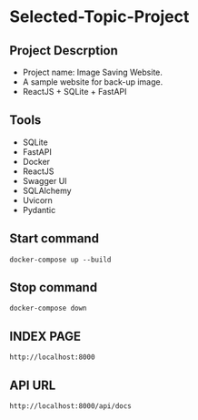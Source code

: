# Selected-Topic-Project
## Project Descrption
  - Project name: Image Saving Website.
  - A sample website for back-up image.
  - ReactJS + SQLite + FastAPI
## Tools
  - SQLite
  - FastAPI
  - Docker
  - ReactJS
  - Swagger UI
  - SQLAlchemy
  - Uvicorn
  - Pydantic
## Start command
```
docker-compose up --build
```
## Stop command
```
docker-compose down
```
## INDEX PAGE
```
http://localhost:8000
```
## API URL
```
http://localhost:8000/api/docs
```
